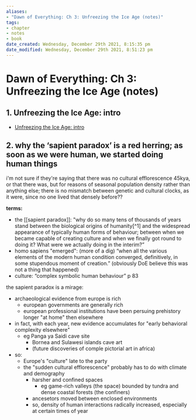 ```yaml
---
aliases: 
- "Dawn of Everything: Ch 3: Unfreezing the Ice Age (notes)"
tags: 
- chapter
- notes
- book
date_created: Wednesday, December 29th 2021, 8:15:35 pm
date_modified: Wednesday, December 29th 2021, 8:51:23 pm
---
```


# Dawn of Everything: Ch 3: Unfreezing the Ice Age (notes)

## 1. Unfreezing the Ice Age: intro

- [Unfreezing the Ice Age: intro](unfreezing_the_ice_age_intro.md)

## 2. why the ‘sapient paradox’ is a red herring; as soon as we were human, we started doing human things

i'm not sure if they're saying that there was no cultural efflorescence 45kya, or that there was, but for reasons of seasonal population density rather than anything else; there is no mismatch between genetic and cultural clocks, as it were, since no one lived that densely before??

**terms:**

- the [[sapient paradox]]: "why do so many tens of thousands of years stand between the biological origins of humanity[^1] and the widespread appearance of typically human forms of behaviour; between when we became capable of creating culture and when we finally got round to doing it? What were we actually doing in the interim?”
- homo sapiens "emerged": (more of a dig) “when all the various elements of the modern human condition converged, definitively, in some stupendous moment of creation.” (obviously DoE believe this was not a thing that happened)
- culture: “complex symbolic human behaviour” p 83

the sapient paradox is a mirage:

- archaeological evidence from europe is rich
	- european governments are generally rich
	- european professional institutions have been persuing prehistory longer "at home" then elsewhere
- in fact, with each year, new evidence accumulates for "early behavioral complexity elsewhere"
	- eg Panga ya Saidi cave site
		- Bornea and Sulawesi islands cave art
		- (future discoveries of comple pictorial art in africa)
- so:
	- Europe's "culture" late to the party
	- the "sudden cultural efflorescence" probably has to do with climate and demography
		- harsher and confined spaces
			- eg game-rich valleys (the space) bounded by tundra and dense coastal forests (the confiners)
		- ancesetors moved between enclosed environments
		- so, density of human interactions radically increased, especially at certain times of year
